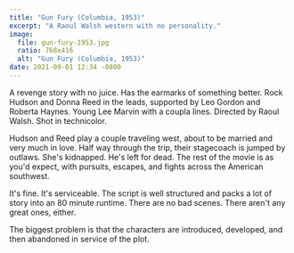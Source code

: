 ```yaml
---
title: "Gun Fury (Columbia, 1953)"
excerpt: "A Raoul Walsh western with no personality."
image:
  file: gun-fury-1953.jpg
  ratio: 768x416
  alt: "Gun Fury (Columbia, 1953)"
date: 2021-09-01 12:34 -0800
---
```

A revenge story with no juice. Has the earmarks of something better. Rock Hudson and Donna Reed in the leads, supported by Leo Gordon and Roberta Haynes. Young Lee Marvin with a coupla lines. Directed by Raoul Walsh. Shot in technicolor.

Hudson and Reed play a couple traveling west, about to be married and very much in love. Half way through the trip, their stagecoach is jumped by outlaws. She's kidnapped. He's left for dead. The rest of the movie is as you'd expect, with pursuits, escapes, and fights across the American southwest.

It's fine. It's serviceable. The script is well structured and packs a lot of story into an 80 minute runtime. There are no bad scenes. There aren't any great ones, either. 

The biggest problem is that the characters are introduced, developed, and then abandoned in service of the plot.
